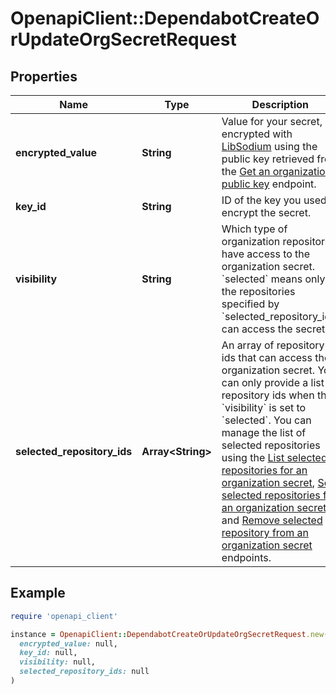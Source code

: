 # OpenapiClient::DependabotCreateOrUpdateOrgSecretRequest

## Properties

| Name | Type | Description | Notes |
| ---- | ---- | ----------- | ----- |
| **encrypted_value** | **String** | Value for your secret, encrypted with [LibSodium](https://libsodium.gitbook.io/doc/bindings_for_other_languages) using the public key retrieved from the [Get an organization public key](https://docs.github.com/rest/reference/dependabot#get-an-organization-public-key) endpoint. | [optional] |
| **key_id** | **String** | ID of the key you used to encrypt the secret. | [optional] |
| **visibility** | **String** | Which type of organization repositories have access to the organization secret. &#x60;selected&#x60; means only the repositories specified by &#x60;selected_repository_ids&#x60; can access the secret. |  |
| **selected_repository_ids** | **Array&lt;String&gt;** | An array of repository ids that can access the organization secret. You can only provide a list of repository ids when the &#x60;visibility&#x60; is set to &#x60;selected&#x60;. You can manage the list of selected repositories using the [List selected repositories for an organization secret](https://docs.github.com/rest/reference/dependabot#list-selected-repositories-for-an-organization-secret), [Set selected repositories for an organization secret](https://docs.github.com/rest/reference/dependabot#set-selected-repositories-for-an-organization-secret), and [Remove selected repository from an organization secret](https://docs.github.com/rest/reference/dependabot#remove-selected-repository-from-an-organization-secret) endpoints. | [optional] |

## Example

```ruby
require 'openapi_client'

instance = OpenapiClient::DependabotCreateOrUpdateOrgSecretRequest.new(
  encrypted_value: null,
  key_id: null,
  visibility: null,
  selected_repository_ids: null
)
```

